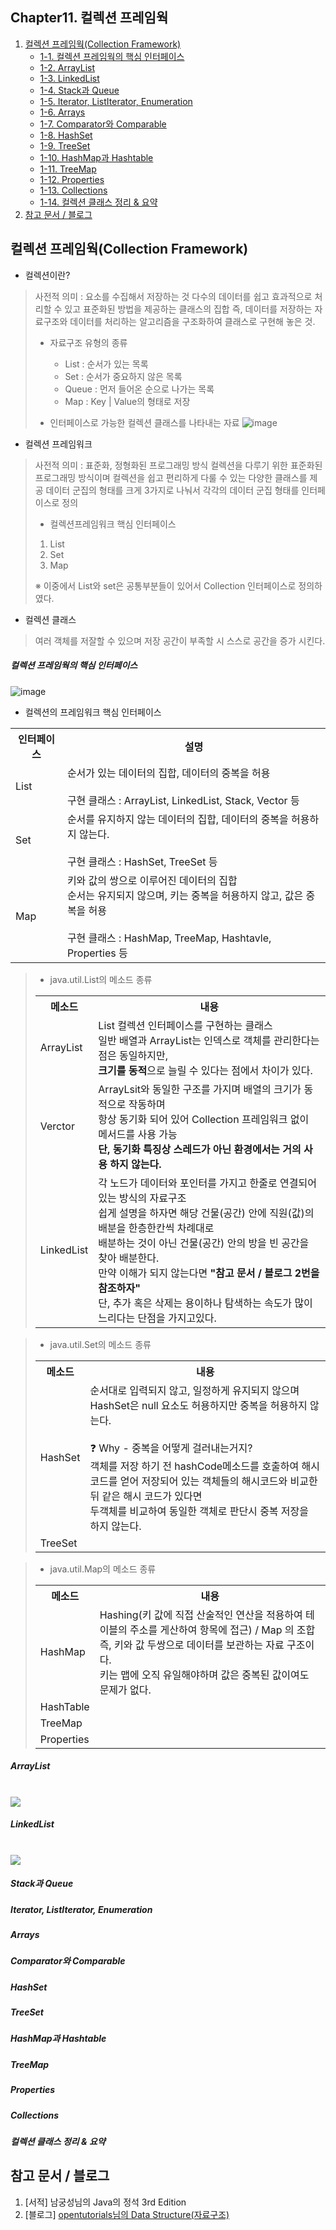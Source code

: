 ## Chapter11. 컬렉션 프레임웍

1. [컬렉션 프레임웍(Collection Framework)](https://github.com/hongcoding94/java_storage/blob/main/Chapter11.%20%EC%BB%AC%EB%A0%89%EC%85%98%20%ED%94%84%EB%A0%88%EC%9E%84%EC%9B%8D.md#%EC%BB%AC%EB%A0%89%EC%85%98-%ED%94%84%EB%A0%88%EC%9E%84%EC%9B%8Dcollection-framework "컬렉션 프레임웍(Collection Framework)")
	- [1-1. 컬렉션 프레임웍의 핵심 인터페이스](https://github.com/hongcoding94/java_storage/blob/main/Chapter11.%20%EC%BB%AC%EB%A0%89%EC%85%98%20%ED%94%84%EB%A0%88%EC%9E%84%EC%9B%8D.md#%EC%BB%AC%EB%A0%89%EC%85%98-%ED%94%84%EB%A0%88%EC%9E%84%EC%9B%8D%EC%9D%98-%ED%95%B5%EC%8B%AC-%EC%9D%B8%ED%84%B0%ED%8E%98%EC%9D%B4%EC%8A%A4 "컬렉션 프레임웍의 핵심 인터페이스")
	- [1-2. ArrayList](https://github.com/hongcoding94/java_storage/blob/main/Chapter11.%20%EC%BB%AC%EB%A0%89%EC%85%98%20%ED%94%84%EB%A0%88%EC%9E%84%EC%9B%8D.md#arraylist "ArrayList")
	- [1-3. LinkedList](https://github.com/hongcoding94/java_storage/blob/main/Chapter11.%20%EC%BB%AC%EB%A0%89%EC%85%98%20%ED%94%84%EB%A0%88%EC%9E%84%EC%9B%8D.md#linkedlist "LinkedList")
	- [1-4. Stack과 Queue](https://github.com/hongcoding94/java_storage/blob/main/Chapter11.%20%EC%BB%AC%EB%A0%89%EC%85%98%20%ED%94%84%EB%A0%88%EC%9E%84%EC%9B%8D.md#stack%EA%B3%BC-queue "Stack과 Queue")
	- [1-5. Iterator, ListIterator, Enumeration](https://github.com/hongcoding94/java_storage/blob/main/Chapter11.%20%EC%BB%AC%EB%A0%89%EC%85%98%20%ED%94%84%EB%A0%88%EC%9E%84%EC%9B%8D.md#iterator-listiterator-enumeration "Iterator, ListIterator, Enumeration")
	- [1-6. Arrays](https://github.com/hongcoding94/java_storage/blob/main/Chapter11.%20%EC%BB%AC%EB%A0%89%EC%85%98%20%ED%94%84%EB%A0%88%EC%9E%84%EC%9B%8D.md#arrays "Arrays")
	- [1-7. Comparator와 Comparable](https://github.com/hongcoding94/java_storage/blob/main/Chapter11.%20%EC%BB%AC%EB%A0%89%EC%85%98%20%ED%94%84%EB%A0%88%EC%9E%84%EC%9B%8D.md#comparator%EC%99%80-comparable "Comparator와 Comparable")
	- [1-8. HashSet](https://github.com/hongcoding94/java_storage/blob/main/Chapter11.%20%EC%BB%AC%EB%A0%89%EC%85%98%20%ED%94%84%EB%A0%88%EC%9E%84%EC%9B%8D.md#hashset "HashSet")
	- [1-9. TreeSet](https://github.com/hongcoding94/java_storage/blob/main/Chapter11.%20%EC%BB%AC%EB%A0%89%EC%85%98%20%ED%94%84%EB%A0%88%EC%9E%84%EC%9B%8D.md#treeset "TreeSet")
	- [1-10. HashMap과 Hashtable](https://github.com/hongcoding94/java_storage/blob/main/Chapter11.%20%EC%BB%AC%EB%A0%89%EC%85%98%20%ED%94%84%EB%A0%88%EC%9E%84%EC%9B%8D.md#hashmap%EA%B3%BC-hashtable "HashMap과 Hashtable")
	- [1-11. TreeMap](https://github.com/hongcoding94/java_storage/blob/main/Chapter11.%20%EC%BB%AC%EB%A0%89%EC%85%98%20%ED%94%84%EB%A0%88%EC%9E%84%EC%9B%8D.md#treemap "TreeMap")
	- [1-12. Properties](https://github.com/hongcoding94/java_storage/blob/main/Chapter11.%20%EC%BB%AC%EB%A0%89%EC%85%98%20%ED%94%84%EB%A0%88%EC%9E%84%EC%9B%8D.md#properties "Properties")
	- [1-13. Collections](https://github.com/hongcoding94/java_storage/blob/main/Chapter11.%20%EC%BB%AC%EB%A0%89%EC%85%98%20%ED%94%84%EB%A0%88%EC%9E%84%EC%9B%8D.md#collections "Collections")
	- [1-14. 컬렉션 클래스 정리 & 요약](https://github.com/hongcoding94/java_storage/blob/main/Chapter11.%20%EC%BB%AC%EB%A0%89%EC%85%98%20%ED%94%84%EB%A0%88%EC%9E%84%EC%9B%8D.md#%EC%BB%AC%EB%A0%89%EC%85%98-%ED%81%B4%EB%9E%98%EC%8A%A4-%EC%A0%95%EB%A6%AC--%EC%9A%94%EC%95%BD "컬렉션 클래스 정리 & 요약")
2. [참고 문서 / 블로그](https://github.com/hongcoding94/java_storage/blob/main/Chapter11.%20%EC%BB%AC%EB%A0%89%EC%85%98%20%ED%94%84%EB%A0%88%EC%9E%84%EC%9B%8D.md#%EC%B0%B8%EA%B3%A0-%EB%AC%B8%EC%84%9C--%EB%B8%94%EB%A1%9C%EA%B7%B8 "참고 문서 / 블로그")


## 컬렉션 프레임웍(Collection Framework)

- 컬렉션이란?
> 사전적 의미 : 요소를 수집해서 저장하는 것
> 다수의 데이터를 쉽고 효과적으로 처리할 수 있고 표준화된 방법을 제공하는 클래스의 집합
> 즉, 데이터를 저장하는 자료구조와 데이터를 처리하는 알고리즘을 구조화하여 클래스로 구현해 놓은 것.
>
> - 자료구조 유형의 종류
>   - List : 순서가 있는 목록
>   - Set : 순서가 중요하지 않은 목록
>   - Queue : 먼저 들어온 순으로 나가는 목록
>   - Map : Key | Value의 형태로 저장
>
> - 인터페이스로 가능한 컬렉션 클래스를 나타내는 자료
>   ![image](https://user-images.githubusercontent.com/66407386/173496159-c6f3935f-6ef5-4109-9e04-7898888c9364.png)

- 컬렉션 프레임워크
> 사전적 의미 : 표준화, 정형화된 프로그래밍 방식
> 컬렉션을 다루기 위한 표준화된 프로그래밍 방식이며 컬렉션을 쉽고 편리하게 다룰 수 있는 다양한 클래스를 제공
> 데이터 군집의 형태를 크게 3가지로 나눠서 각각의 데이터 군집 형태를 인터페이스로 정의
>
>   - 컬렉션프레임워크 핵심 인터페이스
>   1. List
>   2. Set
>   3. Map
>
>   ※ 이중에서 List와 set은 공통부분들이 있어서 Collection 인터페이스로 정의하였다.

- 컬렉션 클래스 
> 여러 객체를 저잘할 수 있으며 저장 공간이 부족할 시 스스로 공간을 증가 시킨다.

##### 컬렉션 프레임웍의 핵심 인터페이스

   ![image](https://user-images.githubusercontent.com/66407386/173496095-dbe2e783-ddb6-4ead-b0da-60c64da2f1ab.png)

   - 컬렉션의 프레임워크 핵심 인터페이스 
   <table>
    <tr>
        <th>인터페이스</th>
        <th>설명</th>
    </tr>
    <tr>
        <td>List</td>
        <td>
        순서가 있는 데이터의 집합, 데이터의 중복을 허용<br/><br/>
        구현 클래스 : ArrayList, LinkedList, Stack, Vector 등
        </td>
    </tr>
    <tr>
        <td>Set</td>
        <td>
        순서를 유지하지 않는 데이터의 집합, 데이터의 중복을 허용하지 않는다.<br/><br/>
        구현 클래스 : HashSet, TreeSet 등
        </td>
    </tr>
    <tr>
        <td>Map</td>
        <td>
        키와 값의 쌍으로 이루어진 데이터의 집합<br/>
        순서는 유지되지 않으며, 키는 중복을 허용하지 않고, 값은 중복을 허용<br/><br/>
        구현 클래스 : HashMap, TreeMap, Hashtavle, Properties 등
        </td>
    </tr>
   </table>

 > - java.util.List의 메소드 종류
 > <table>
 > <tr>
 >     <th>메소드</th>
 >     <th>내용</th>
 > </tr>    
 > <tr>
 >     <td>ArrayList</td>
 >     <td>
 > 	List 컬렉션 인터페이스를 구현하는 클래스<br/>
 > 	일반 배열과 ArrayList는 인덱스로 객체를 관리한다는 점은 동일하지만,<br/>
 > 	<B>크기를 동적</B>으로 늘릴 수 있다는 점에서 차이가 있다.
 >     </td>
 > </tr>
 > <tr>
 >     <td>Verctor</td>
 >     <td>
 > 	ArrayLsit와 동일한 구조를 가지며 배열의 크기가 동적으로 작동하며<br/>
 > 	항상 동기화 되어 있어 Collection 프레임워크 없이 메서드를 사용 가능<br/>
 > 	<b>단, 동기화 특징상 스레드가 아닌 환경에서는 거의 사용 하지 않는다.</b> 
 >     </td>
 > </tr>  
 > <tr>
 >     <td>LinkedList</td>
 >     <td>
 > 	각 노드가 데이터와 포인터를 가지고 한줄로 연결되어 있는 방식의 자료구조<br/>
 > 	쉽게 설명을 하자면 해당 건물(공간) 안에 직원(값)의 배분을 한층한칸씩 차례대로<br/>
 > 	배분하는 것이 아닌 건물(공간) 안의 방을 빈 공간을 찾아 배분한다.<br/>
 > 	만약 이해가 되지 않는다면 <b>"참고 문서 / 블로그 2번을 참조하자"</b> <br/>
 > 	단, 추가 혹은 삭제는 용이하나 탐색하는 속도가 많이 느리다는 단점을 가지고있다.
 >     </td>
 > </tr>
 > </table>

 > - java.util.Set의 메소드 종류
 > <table>
 >  <tr>
 >     <th>메소드</th>
 >     <th>내용</th>
 >  </tr>
 >  <tr>
 >     <td>HashSet</td>
 >     <td>
 >     순서대로 입력되지 않고, 일정하게 유지되지 않으며 HashSet은 null 요소도 허용하지만 중복을 허용하지 않는다.<br />
 >     <br />
 >     ❓ Why - 중복을 어떻게 걸러내는거지?<br />
 >     객체를 저장 하기 전 hashCode메소드를 호출하여 해시코드를 얻어 저장되어 있는 객체들의 해시코드와 비교한 뒤 같은 해시 코드가 있다면<br />
 >     두객체를 비교하여 동일한 객체로 판단시 중복 저장을 하지 않는다.
 >     </td>
 >  </tr>
 >  <tr>
 >     <td>TreeSet</td>
 >     <td></td>
 >  </tr>
 > </table>

 > - java.util.Map의 메소드 종류
 > <table>
 >  <tr>
 >     <th>메소드</th>
 >     <th>내용</th>
 >  </tr>
 >  <tr>
 >     <td>HashMap</td>
 >     <td>
 >	Hashing(키 값에 직접 산술적인 연산을 적용하여 테이블의 주소를 게산하여 항목에 접근) / Map 의 조합<br />
 >      즉, 키와 값 두쌍으로 데이터를 보관하는 자료 구조이다.<br />
 >      키는 맵에 오직 유일해야하며 값은 중복된 값이여도 문제가 없다.
 >	</td>
 >  </tr>
 >  <tr>
 >     <td>HashTable</td>
 >     <td></td>
 >  </tr>
 >  <tr>
 >     <td>TreeMap</td>
 >     <td></td>
 >  </tr>
 >  <tr>
 >     <td>Properties</td>
 >     <td></td>
 >  </tr>
 > </table>

##### ArrayList

  <br/>
  <img src="https://user-images.githubusercontent.com/66407386/173502482-24de70f2-ac3f-46c9-a8df-a4cd8a846637.png">

##### LinkedList

  <br/>
  <img src="https://user-images.githubusercontent.com/66407386/173503205-5b5f501e-5e4b-4443-abbb-69e44a047bda.png">

##### Stack과 Queue

##### Iterator, ListIterator, Enumeration

##### Arrays

##### Comparator와 Comparable

##### HashSet

##### TreeSet

##### HashMap과 Hashtable

##### TreeMap

##### Properties

##### Collections

##### 컬렉션 클래스 정리 & 요약


## 참고 문서 / 블로그
1. [서적] 남궁성님의 Java의 정석 3rd Edition
2. [블로그] [opentutorials님의 Data Structure(자료구조)](https://opentutorials.org/module/1335/8821)
